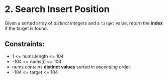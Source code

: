 #  2. Search Insert Position

Given a sorted array of *distinct integers* and a `target` value, return the **index** if the target is found.

## Constraints:

- 1 <= nums.length <= 104
- -104 <= nums[i] <= 104
- nums contains **distinct values** sorted in *ascending* order.
- -104 <= target <= 104
